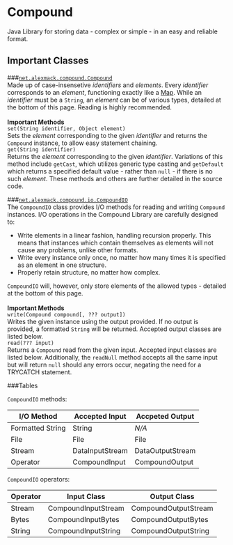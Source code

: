 Compound
========

Java Library for storing data - complex or simple - in an easy and reliable format.

Important Classes
-----------------

###[`net.alexmack.compound.Compound`](https://github.com/alexmack929/compound/blob/master/src/net/alexmack/compound/Compound.java)<br />
Made up of case-insensetive *identifiers* and *elements*. Every *identifier* corresponds to an *element*, functioning exactly like a [Map](http://en.wikipedia.org/wiki/Associative_array). While an *identifier* must be a `String`, an *element* can be of various types, detailed at the bottom of this page. Reading is highly recommended.<br /><br />
**Important Methods**<br />
`set(String identifier, Object element)`<br />
Sets the *element* corresponding to the given *identifier* and returns the `Compound` instance, to allow easy statement chaining.<br />
`get(String identifier)`<br />
Returns the *element* corresponding to the given *identifier*. Variations of this method include `getCast`, which utilizes generic type casting and `getDefault` which returns a specified default value - rather than `null` - if there is no such *element*. These methods and others are further detailed in the source code.

###[`net.alexmack.compound.io.CompoundIO`](https://github.com/alexmack929/compound/blob/master/src/net/alexmack/compound/io/CompoundIO.java)<br />
The `CompoundIO` class provides I/O methods for reading and writing `Compound` instances. I/O operations in the Compound Library are carefully designed to:
- Write elements in a linear fashion, handling recursion properly. This means that instances which contain themselves as elements will not cause any problems, unlike other formats.
- Write every instance only once, no matter how many times it is specified as an element in one structure.
- Properly retain structure, no matter how complex.

`CompoundIO` will, however, only store elements of the allowed types - detailed at the bottom of this page.<br /><br >
**Important Methods**<br />
`write(Compound compound[, ??? output])`<br />
Writes the given instance using the output provided. If no output is provided, a formatted `String` will be returned. Accepted output classes are listed below.<br />
`read(??? input)`<br />
Returns a `Compound` read from the given input. Accepted input classes are listed below. Additionally, the `readNull` method accepts all the same input but will return `null` should any errors occur, negating the need for a TRYCATCH statement.<br />

###Tables

`CompoundIO` methods:

|I/O Method      |Accepted Input |Accpeted Output |
|----------------|---------------|----------------|
|Formatted String|String         |*N/A*           |
|File            |File           |File            |
|Stream          |DataInputStream|DataOutputStream|
|Operator        |CompoundInput  |CompoundOutput  |

`CompoundIO` operators:

|Operator        |Input Class         |Output Class        |
|----------------|--------------------|--------------------|
|Stream          |CompoundInputStream |CompoundOutputStream|
|Bytes           |CompoundInputBytes  |CompoundOutputBytes |
|String          |CompoundInputString |CompoundOutputString|
